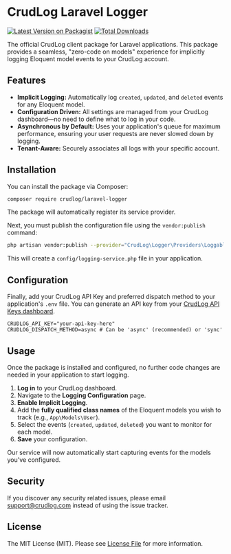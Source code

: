# CrudLog Laravel Logger

[![Latest Version on Packagist](https://img.shields.io/packagist/v/crudlog/laravel-logger.svg?style=flat-square)](https://packagist.org/packages/crudlog/laravel-logger)
[![Total Downloads](https://img.shields.io/packagist/dt/crudlog/laravel-logger.svg?style=flat-square)](https://packagist.org/packages/crudlog/laravel-logger)

The official CrudLog client package for Laravel applications. This package provides a seamless, "zero-code on models" experience for implicitly logging Eloquent model events to your CrudLog account.

## Features

- **Implicit Logging:** Automatically log `created`, `updated`, and `deleted` events for any Eloquent model.
- **Configuration Driven:** All settings are managed from your CrudLog dashboard—no need to define what to log in your code.
- **Asynchronous by Default:** Uses your application's queue for maximum performance, ensuring your user requests are never slowed down by logging.
- **Tenant-Aware:** Securely associates all logs with your specific account.

## Installation

You can install the package via Composer:

```bash
composer require crudlog/laravel-logger
```

The package will automatically register its service provider.

Next, you must publish the configuration file using the `vendor:publish` command:

```bash
php artisan vendor:publish --provider="CrudLog\Logger\Providers\LoggableServiceProvider" --tag="crudlog-config"
```

This will create a `config/logging-service.php` file in your application.

## Configuration

Finally, add your CrudLog API Key and preferred dispatch method to your application's `.env` file. You can generate an API key from your [CrudLog API Keys dashboard](https://crudlog.com/account/api-keys).

```dotenv
CRUDLOG_API_KEY="your-api-key-here"
CRUDLOG_DISPATCH_METHOD=async # Can be 'async' (recommended) or 'sync'
```

## Usage

Once the package is installed and configured, no further code changes are needed in your application to start logging.

1.  **Log in** to your CrudLog dashboard.
2.  Navigate to the **Logging Configuration** page.
3.  **Enable Implicit Logging**.
4.  Add the **fully qualified class names** of the Eloquent models you wish to track (e.g., `App\Models\User`).
5.  Select the events (`created`, `updated`, `deleted`) you want to monitor for each model.
6.  **Save** your configuration.

Our service will now automatically start capturing events for the models you've configured.

## Security

If you discover any security related issues, please email [support@crudlog.com](mailto:support@crudlog.com) instead of using the issue tracker.

## License

The MIT License (MIT). Please see [License File](LICENSE.md) for more information.